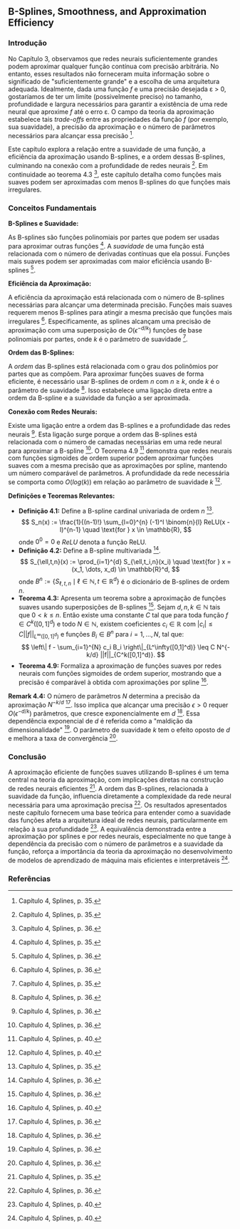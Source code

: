 ## B-Splines, Smoothness, and Approximation Efficiency

### Introdução
No Capítulo 3, observamos que redes neurais suficientemente grandes podem aproximar qualquer função contínua com precisão arbitrária. No entanto, esses resultados não forneceram muita informação sobre o significado de "suficientemente grande" e a escolha de uma arquitetura adequada. Idealmente, dada uma função *f* e uma precisão desejada ε > 0, gostaríamos de ter um limite (possivelmente preciso) no tamanho, profundidade e largura necessários para garantir a existência de uma rede neural que aproxime *f* até o erro ε. O campo da teoria da aproximação estabelece tais *trade-offs* entre as propriedades da função *f* (por exemplo, sua suavidade), a precisão da aproximação e o número de parâmetros necessários para alcançar essa precisão [^1].

Este capítulo explora a relação entre a suavidade de uma função, a eficiência da aproximação usando B-splines, e a ordem dessas B-splines, culminando na conexão com a profundidade de redes neurais [^1]. Em continuidade ao teorema 4.3 [^2], este capítulo detalha como funções mais suaves podem ser aproximadas com menos B-splines do que funções mais irregulares.

### Conceitos Fundamentais

**B-Splines e Suavidade:**

As B-splines são funções polinomiais por partes que podem ser usadas para aproximar outras funções [^1]. A *suavidade* de uma função está relacionada com o número de derivadas contínuas que ela possui. Funções mais suaves podem ser aproximadas com maior eficiência usando B-splines [^2].

**Eficiência da Aproximação:**

A eficiência da aproximação está relacionada com o número de B-splines necessárias para alcançar uma determinada precisão. Funções mais suaves requerem menos B-splines para atingir a mesma precisão que funções mais irregulares [^2]. Especificamente, as splines alcançam uma precisão de aproximação com uma superposição de $O(\epsilon^{-d/k})$ funções de base polinomiais por partes, onde *k* é o parâmetro de suavidade [^1].

**Ordem das B-Splines:**

A *ordem* das B-splines está relacionada com o grau dos polinômios por partes que as compõem. Para aproximar funções suaves de forma eficiente, é necessário usar B-splines de ordem *n* com *n* ≥ *k*, onde *k* é o parâmetro de suavidade [^2]. Isso estabelece uma ligação direta entre a ordem da B-spline e a suavidade da função a ser aproximada.

**Conexão com Redes Neurais:**

Existe uma ligação entre a ordem das B-splines e a profundidade das redes neurais [^2]. Esta ligação surge porque a ordem das B-splines está relacionada com o número de camadas necessárias em uma rede neural para aproximar a B-spline [^2]. O Teorema 4.9 [^6] demonstra que redes neurais com funções sigmoides de ordem superior podem aproximar funções suaves com a mesma precisão que as aproximações por spline, mantendo um número comparável de parâmetros. A profundidade da rede necessária se comporta como $O(log(k))$ em relação ao parâmetro de suavidade *k* [^6].

**Definições e Teoremas Relevantes:**

*   **Definição 4.1:** Define a B-spline cardinal univariada de ordem *n* [^1].
    $$
    S_n(x) := \frac{1}{(n-1)!} \sum_{l=0}^{n} (-1)^l \binom{n}{l} ReLU(x - l)^{n-1} \quad \text{for } x \in \mathbb{R},
    $$
    onde $0^0 = 0$ e $ReLU$ denota a função ReLU.
*   **Definição 4.2:** Define a B-spline multivariada [^2].
    $$
    S_{\ell,t,n}(x) := \prod_{i=1}^{d} S_{\ell,t_i,n}(x_i) \quad \text{for } x = (x_1, \dots, x_d) \in \mathbb{R}^d,
    $$
    onde $B^n := \{S_{\ell,t,n} \mid \ell \in \mathbb{N}, t \in \mathbb{R}^d\}$ é o dicionário de B-splines de ordem *n*.
*   **Teorema 4.3:** Apresenta um teorema sobre a aproximação de funções suaves usando superposições de B-splines [^2].
    Sejam $d, n, k \in \mathbb{N}$ tais que $0 < k \leq n$. Então existe uma constante $C$ tal que para toda função $f \in C^k([0,1]^d)$ e todo $N \in \mathbb{N}$, existem coeficientes $c_i \in \mathbb{R}$ com $|c_i| \leq C ||f||_{L^\infty([0,1]^d)}$ e funções $B_i \in B^n$ para $i = 1, \dots, N$, tal que:
    $$
    \left\| f - \sum_{i=1}^{N} c_i B_i \right\|_{L^\infty([0,1]^d)} \leq C N^{-k/d} ||f||_{C^k([0,1]^d)}.
    $$
*   **Teorema 4.9:** Formaliza a aproximação de funções suaves por redes neurais com funções sigmoides de ordem superior, mostrando que a precisão é comparável à obtida com aproximações por spline [^6].

**Remark 4.4:** O número de parâmetros $N$ determina a precisão da aproximação $N^{-k/d}$ [^2]. Isso implica que alcançar uma precisão $\epsilon > 0$ requer $O(\epsilon^{-d/k})$ parâmetros, que cresce exponencialmente em $d$ [^2]. Essa dependência exponencial de $d$ é referida como a "maldição da dimensionalidade" [^2]. O parâmetro de suavidade $k$ tem o efeito oposto de $d$ e melhora a taxa de convergência [^2].

### Conclusão

A aproximação eficiente de funções suaves utilizando B-splines é um tema central na teoria da aproximação, com implicações diretas na construção de redes neurais eficientes [^1]. A ordem das B-splines, relacionada à suavidade da função, influencia diretamente a complexidade da rede neural necessária para uma aproximação precisa [^2]. Os resultados apresentados neste capítulo fornecem uma base teórica para entender como a suavidade das funções afeta a arquitetura ideal de redes neurais, particularmente em relação à sua profundidade [^6]. A equivalência demonstrada entre a aproximação por splines e por redes neurais, especialmente no que tange à dependência da precisão com o número de parâmetros e a suavidade da função, reforça a importância da teoria da aproximação no desenvolvimento de modelos de aprendizado de máquina mais eficientes e interpretáveis [^6].

### Referências
[^1]: Capítulo 4, Splines, p. 35.
[^2]: Capítulo 4, Splines, p. 36.
[^6]: Capítulo 4, Splines, p. 40.
<!-- END -->